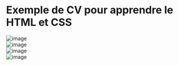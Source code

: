 # Exemple de CV pour apprendre le HTML et CSS
![image](https://user-images.githubusercontent.com/73278758/148207382-85e1fdb5-36b1-4e54-a2d4-fd6181d7e0ec.png)
<br>
![image](https://user-images.githubusercontent.com/73278758/148207413-c0bb3a6b-c126-41e4-b9e0-f033e92deec9.png)
<br>
![image](https://user-images.githubusercontent.com/73278758/148207427-18612c9f-e90b-4a72-b052-67d80c8bade9.png)
<br>
![image](https://user-images.githubusercontent.com/73278758/148207523-f9431696-f432-4d5f-b30a-1ca9dd183968.png)
